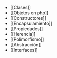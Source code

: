- [[Clases]]
- [[Objetos en php]]
- [[Constructores]]
- [[Encapsulamiento]]
- [[Propiedades]]
- [[Herencia]]
- [[Polimorfismo]]
- [[Abstracción]]
- [[Interfaces]]
